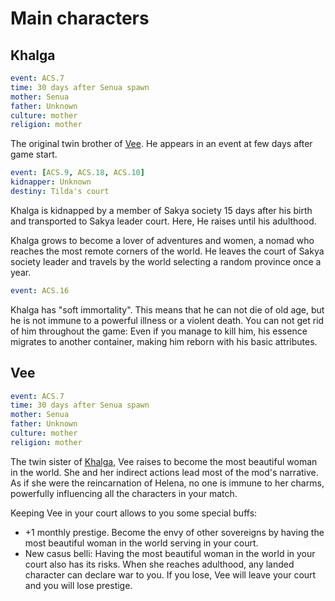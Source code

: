 # Main characters

## Khalga

```yaml
event: ACS.7
time: 30 days after Senua spawn
mother: Senua
father: Unknown
culture: mother
religion: mother
```

The original twin brother of <a href="#vee">Vee</a>. He appears in an event at few days after game start.

```yaml
event: [ACS.9, ACS.18, ACS.10]
kidnapper: Unknown
destiny: Tilda's court
```

Khalga is kidnapped by a member of Sakya society 15 days after his birth and transported to Sakya leader court. Here, He raises until his adulthood.

Khalga grows to become a lover of adventures and women, a nomad who reaches the most remote corners of the world. He leaves the court of Sakya society leader and travels by the world selecting a random province once a year.

```yaml
event: ACS.16
```

Khalga has "soft immortality". This means that he can not die of old age, but he is not immune to a powerful illness or a violent death. You can not get rid of him throughout the game: Even if you manage to kill him, his essence migrates to another container, making him reborn with his basic attributes.

## Vee

```yaml
event: ACS.7
time: 30 days after Senua spawn
mother: Senua
father: Unknown
culture: mother
religion: mother
```

The twin sister of <a href="#khalga">Khalga</a>, Vee raises to become the most 
beautiful woman in the world. She and her indirect actions lead most of the mod's 
narrative. As if she were the reincarnation of Helena, no one is immune to her charms, 
powerfully influencing all the characters in your match.

Keeping Vee in your court allows to you some special buffs:

- +1 monthly prestige. Become the envy of other sovereigns by having the most beautiful woman in the world serving in your court.
- New casus belli: Having the most beautiful woman in the world in your court also has its risks. When she reaches adulthood, any landed character can declare war to you. If you lose, Vee will leave your court and you will lose prestige.
